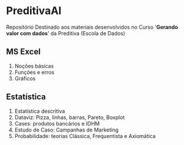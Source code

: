 # PreditivaAI
Repositório Destinado aos materiais desenvolvidos no Curso '**Gerando valor com dados**' da Preditiva (Escola de Dados)

## MS Excel

1. Noções básicas
2. Funções e erros
3. Gráficos

## Estatística

1. Estatística descritiva
2. Dataviz: Pizza, linhas, barras, Pareto, Boxplot
3. Cases: produtos bancários e IDHM
4. Estudo de Caso: Campanhas de Marketing
5. Probabilidade: teorias Clássica, Frequentista e Axiomática
